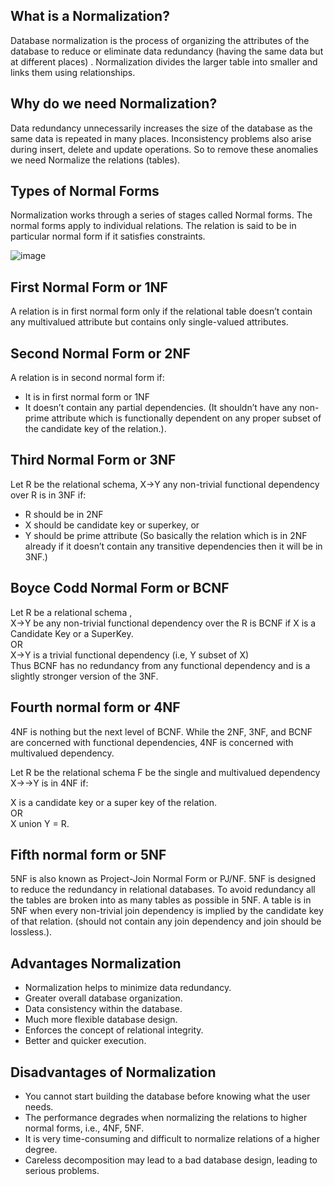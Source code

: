 What is a Normalization?
-------------------
Database normalization is the process of organizing the attributes of the database to reduce or eliminate data redundancy (having the same data but at different places) .
Normalization divides the larger table into smaller and links them using relationships.

Why do we need Normalization?
-------------------
Data redundancy unnecessarily increases the size of the database as the same data is repeated in many places. Inconsistency problems also arise during insert, delete and update operations. 
So to remove these anomalies we need Normalize the relations (tables).

Types of Normal Forms
-------------------
Normalization works through a series of stages called Normal forms. The normal forms apply to individual relations. The relation is said to be in particular normal form if it satisfies constraints.

![image](https://user-images.githubusercontent.com/99464268/195410157-f1b5b784-4de4-4f8d-ac50-1b14c308c73a.png)

First Normal Form or 1NF
-------------------
A relation is in first normal form only if the relational table doesn’t contain any multivalued attribute but contains only single-valued attributes.

Second Normal Form or 2NF
-------------------
A relation is in second normal form if:

* It is in first normal form or 1NF
* It doesn’t contain any partial dependencies. (It shouldn’t have any non-prime attribute which is functionally dependent on any proper subset of the candidate key of the relation.).

Third Normal Form or 3NF
-------------------
Let R be the relational schema, X->Y any non-trivial functional dependency over R is in 3NF if:

* R should be in 2NF
* X should be candidate key or superkey, or
* Y should be prime attribute
(So basically the relation which is in 2NF already if it doesn’t contain any transitive dependencies then it will be in 3NF.)

Boyce Codd Normal Form or BCNF
-------------------
Let R be a relational schema ,\
X->Y be any non-trivial functional dependency over the R is BCNF if X is a Candidate Key or a SuperKey.\
OR \
X->Y is a trivial functional dependency (i.e, Y subset of X)\
Thus BCNF has no redundancy from any functional dependency and is a slightly stronger version of the 3NF.

Fourth normal form or 4NF
-------------------
4NF is nothing but the next level of BCNF. While the 2NF, 3NF, and BCNF are concerned with functional dependencies, 4NF is concerned with multivalued dependency.

Let R be the relational schema F be the single and multivalued dependency X->->Y is in 4NF if:

X is a candidate key or a super key of the relation.\
OR\
X union Y = R.

Fifth normal form or 5NF
-------------------

5NF is also known as Project-Join Normal Form or PJ/NF. 5NF is designed to reduce the redundancy in relational databases. To avoid redundancy all the tables are broken into as many tables as possible in 5NF. A table is in 5NF when every non-trivial join dependency is implied by the candidate key of that relation. (should not contain any join dependency and join should be lossless.).

Advantages Normalization
-------------------
* Normalization helps to minimize data redundancy.
* Greater overall database organization.
* Data consistency within the database.
* Much more flexible database design.
* Enforces the concept of relational integrity.
* Better and quicker execution.

Disadvantages of Normalization
-------------------
* You cannot start building the database before knowing what the user needs.
* The performance degrades when normalizing the relations to higher normal forms, i.e., 4NF, 5NF.
* It is very time-consuming and difficult to normalize relations of a higher degree.
* Careless decomposition may lead to a bad database design, leading to serious problems.
